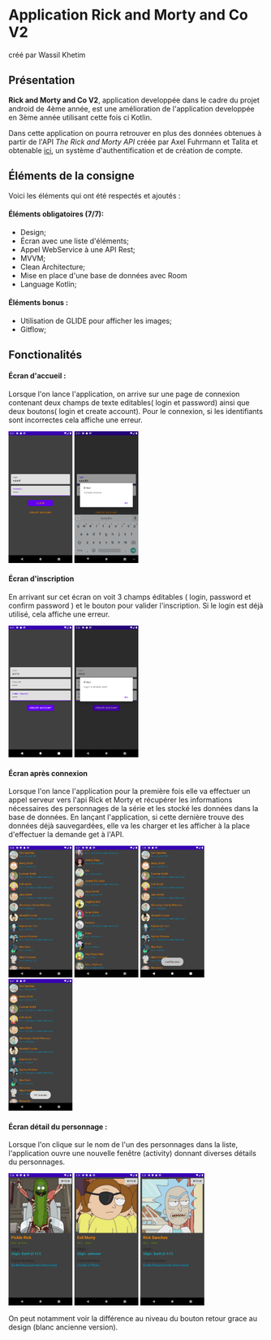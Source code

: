 # Application Rick and Morty and Co V2
créé par Wassil Khetim

## Présentation

**Rick and Morty and Co V2**, application developpée dans le cadre du projet android de 4ème année, est une amélioration de l'application developpée en 3ème année utilisant cette fois ci Kotlin.

Dans cette application on pourra retrouver en plus des données obtenues à partir de l'API *The Rick and Morty API* créée par Axel Fuhrmann et Talita et obtenable [ici](https://rickandmortyapi.com/),
un système d'authentification et de création de compte.

## Éléments de la consigne

Voici les éléments qui ont été respectés et ajoutés :

#### Éléments obligatoires (7/7):

- Design;
- Écran avec une liste d'éléments;
- Appel WebService à une API Rest;
- MVVM;
- Clean Architecture;
- Mise en place d'une base de données avec Room
- Language Kotlin;

#### Éléments bonus :

- Utilisation de GLIDE pour afficher les images;
- Gitflow;

## Fonctionalités

#### Écran d'accueil :

Lorsque l'on lance l'application, on arrive sur une page de connexion contenant deux champs de texte editables( login et password) ainsi que deux boutons( login et create account).
Pour le connexion, si les identifiants sont incorrectes cela affiche une erreur.

<p float="left">
  <img src=https://github.com/Wassangota/Android3A/blob/master/Screenshots/Screenshot_1609277463.png width=25%>
  <img src=https://github.com/Wassangota/Android3A/blob/master/Screenshots/Screenshot_1609277513.png width=25%>
</p>

#### Écran d'inscription

En arrivant sur cet écran on voit 3 champs éditables ( login, password et confirm password ) et le bouton pour valider l'inscription.
Si le login est déjà utilisé, cela affiche une erreur.

<p float="left">
  <img src=https://github.com/Wassangota/Android3A/blob/master/Screenshots/Screenshot_1609277495.png width=25%>
  <img src=https://github.com/Wassangota/Android3A/blob/master/Screenshots/Screenshot_1609277544.png width=25%>
</p>

#### Écran après connexion

Lorsque l'on lance l'application pour la première fois elle va effectuer un appel serveur vers l'api Rick et Morty et récupérer les informations nécessaires des personnages de la série et les stocké les données dans la base de données. En lançant l'application, si cette dernière trouve des données déjà sauvegardées, elle va les charger et les afficher à la place d'effectuer la demande get à l'API.

<p float="left">
  <img src=https://github.com/Wassangota/Android3A/blob/master/Screenshots/Screenshot_1590081995.png width=25%>
  <img src=https://github.com/Wassangota/Android3A/blob/master/Screenshots/Screenshot_1590082067.png width=25%>
  <img src=https://github.com/Wassangota/Android3A/blob/master/Screenshots/Screenshot_1609335546.png width=25%>
  <img src=https://github.com/Wassangota/Android3A/blob/master/Screenshots/Screenshot_1609277476.png width=25%>
</p>

#### Écran détail du personnage :

Lorsque l'on clique sur le nom de l'un des personnages dans la liste, l'application ouvre une nouvelle fenêtre (activity) donnant diverses détails du personnages.

<p float="left">
  <img src=https://github.com/Wassangota/Android3A/blob/master/Screenshots/Screenshot_1590082126.png width=25%>
  <img src=https://github.com/Wassangota/Android3A/blob/master/Screenshots/Screenshot_1590082151.png width=25%>
  <img src=https://github.com/Wassangota/Android3A/blob/master/Screenshots/Screenshot_1590082160.png width=25%>
</p>

On peut notamment voir la différence au niveau du bouton retour grace au design (blanc ancienne version).
